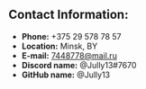 ## **Contact Information:**

- **Phone:** +375 29 578 78 57
- **Location:** Minsk, BY
- **E-mail:** 7448778@mail.ru
- **Discord name:** @Jully13#7670
- **GitHub name:** @Jully13